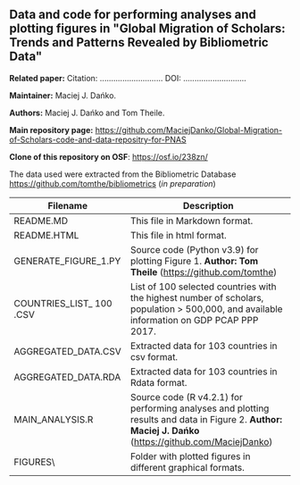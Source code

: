 ## Data and code for performing analyses and plotting figures in "Global Migration of Scholars: Trends and Patterns Revealed by Bibliometric Data"

**Related paper:** Citation: ............................ DOI: ............................

**Maintainer:** Maciej J. Dańko.

**Authors:** Maciej J. Dańko and Tom Theile.

**Main repository page:** <https://github.com/MaciejDanko/Global-Migration-of-Scholars-code-and-data-repositry-for-PNAS>

**Clone of this repository on OSF**: <https://osf.io/238zn/>

The data used were extracted from the Bibliometric Database <https://github.com/tomthe/bibliometrics> (*in preparation*)

| Filename                  | Description                                                                                                                                                  |
|-------------------------|---------------------------------------------------------|
| README.MD                 | This file in Markdown format.                                                                                                                                |
| README.HTML               | This file in html format.                                                                                                                                    |
| GENERATE_FIGURE_1.PY      | Source code (Python v3.9) for plotting Figure 1. **Author:** **Tom Theile** (<https://github.com/tomthe>)                                                    |
| COUNTRIES_LIST\_ 100 .CSV | List of 100 selected countries with the highest number of scholars, population \> 500,000, and available information on GDP PCAP PPP 2017.                   |
| AGGREGATED_DATA.CSV       | Extracted data for 103 countries in csv format.                                                                                                              |
| AGGREGATED_DATA.RDA       | Extracted data for 103 countries in Rdata format.                                                                                                            |
| MAIN_ANALYSIS.R           | Source code (R v4.2.1) for performing analyses and plotting results and data in Figure 2. **Author:** **Maciej J. Dańko** (<https://github.com/MaciejDanko>) |
| FIGURES\\                 | Folder with plotted figures in different graphical formats.                                                                                                  |
